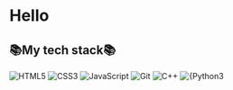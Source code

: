 <h1>Hello</h1>


<h2>📚My tech stack📚</h2>

![HTML5](https://img.shields.io/badge/-HTML5-F05032?style=for-the-badge&logo=html5&logoColor=ffffff)
![CSS3](https://img.shields.io/badge/-CSS3-007ACC?style=for-the-badge&logo=css3)
![JavaScript](https://img.shields.io/badge/-JavaScript-%23F7DFF1?style=for-the-badge&logo=JavaSript&logoColor=000000&labelColor=%23F7DF1&color=F7DF1E)
![Git](https://img.shields.io/badge/-Git-F05032?style=for-the-badge&logo=git&logoColor=ffffff)
![C++](https://img.shields.io/badge/-C++-000000?style=for-the-badge&logo=cplusplus&color=%20%2300599C)
![{Python3](https://img.shields.io/badge/-Python-3776AB?style=for-the-badge&logo=pyhton&logoColor=000000)

